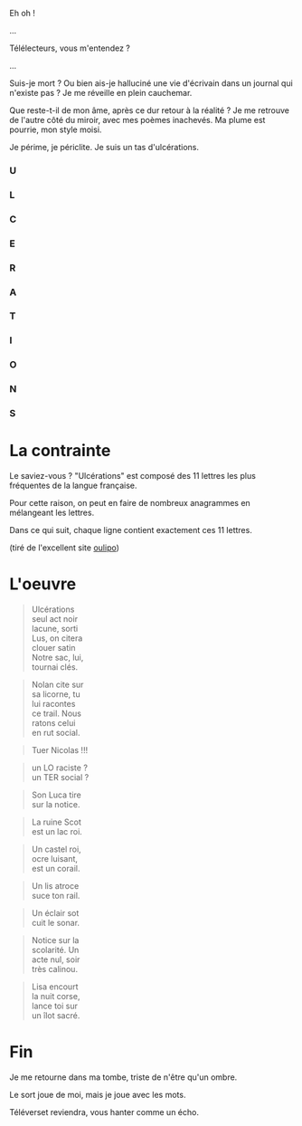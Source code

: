 Eh oh !

...

Télélecteurs, vous m'entendez ?

...

Suis-je mort ? Ou bien ais-je halluciné une vie d'écrivain dans un journal qui n'existe pas ? Je me réveille en plein cauchemar.

Que reste-t-il de mon âme, après ce dur retour à la réalité ? Je me retrouve de l'autre côté du miroir, avec mes poèmes inachevés. Ma plume est pourrie, mon style moisi.

Je périme, je périclite. Je suis un tas d'ulcérations.

### U
### L
### C
### E
### R
### A
### T
### I
### O
### N
### S



# La contrainte

Le saviez-vous ? "Ulcérations" est composé des 11 lettres les plus fréquentes de la langue française.

Pour cette raison, on peut en faire de nombreux anagrammes en mélangeant les lettres.

Dans ce qui suit, chaque ligne contient exactement ces 11 lettres.

(tiré de l'excellent site [oulipo](https://www.oulipo.net/fr/contraintes/ulcerations))

# L'oeuvre

> Ulcérations  
> seul act noir   
> lacune, sorti  
> Lus, on citera  
> clouer satin  
> Notre sac, lui,  
> tournai clés.

> Nolan cite sur  
> sa licorne, tu  
> lui racontes  
> ce trail. Nous  
> ratons celui  
> en rut social.  

> Tuer Nicolas !!!

> un LO raciste ?  
> un TER social ? 

> Son Luca tire  
> sur la notice.   

> La ruine Scot  
> est un lac roi.  

> Un castel roi,  
> ocre luisant,  
> est un corail.  

> Un lis atroce  
> suce ton rail.  

> Un éclair sot  
> cuit le sonar.  


> Notice sur la  
> scolarité. Un  
> acte nul, soir  
> très calinou.  

> Lisa encourt  
> la nuit corse,  
> lance toi sur  
> un îlot sacré.  



# Fin

Je me retourne dans ma tombe, triste de n'être qu'un ombre.

Le sort joue de moi, mais je joue avec les mots. 

Téléverset reviendra, vous hanter comme un écho.

